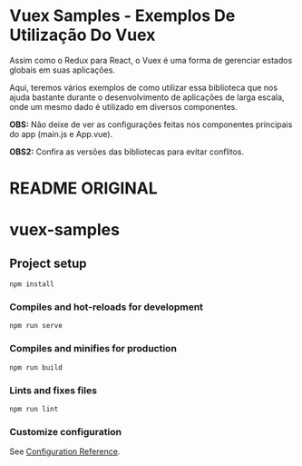 # Vuex Samples - Exemplos De Utilização Do Vuex
Assim como o Redux para React, o Vuex é uma forma de gerenciar estados globais em suas aplicações.

Aqui, teremos vários exemplos de como utilizar essa biblioteca que nos ajuda bastante durante o desenvolvimento de aplicações de larga escala, onde um mesmo dado é utilizado em diversos componentes.

**OBS:** Não deixe de ver as configurações feitas nos componentes principais do app (main.js e App.vue).

**OBS2:** Confira as versões das bibliotecas para evitar conflitos.

# README ORIGINAL
# vuex-samples

## Project setup
```
npm install
```

### Compiles and hot-reloads for development
```
npm run serve
```

### Compiles and minifies for production
```
npm run build
```

### Lints and fixes files
```
npm run lint
```

### Customize configuration
See [Configuration Reference](https://cli.vuejs.org/config/).
